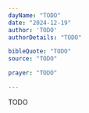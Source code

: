 ```yaml
---
dayName: "TODO"
date: "2024-12-19"
author: 'TODO'
authorDetails: "TODO"

bibleQuote: "TODO"
source: "TODO"

prayer: "TODO"

---
```


TODO
